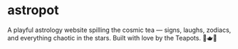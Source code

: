 # astropot
A playful astrology website spilling the cosmic tea — signs, laughs, zodiacs, and everything chaotic in the stars. Built with love by the Teapots. 🔮🫖✨
